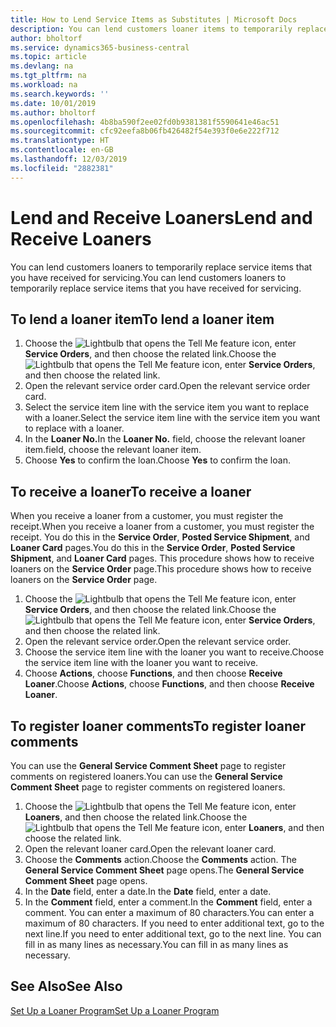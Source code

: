 ```yaml
---
title: How to Lend Service Items as Substitutes | Microsoft Docs
description: You can lend customers loaner items to temporarily replace service items that you have received for servicing.
author: bholtorf
ms.service: dynamics365-business-central
ms.topic: article
ms.devlang: na
ms.tgt_pltfrm: na
ms.workload: na
ms.search.keywords: ''
ms.date: 10/01/2019
ms.author: bholtorf
ms.openlocfilehash: 4b8ba590f2ee02fd0b9381381f5590641e46ac51
ms.sourcegitcommit: cfc92eefa8b06fb426482f54e393f0e6e222f712
ms.translationtype: HT
ms.contentlocale: en-GB
ms.lasthandoff: 12/03/2019
ms.locfileid: "2882381"
---
```

# <a name="lend-and-receive-loaners"></a><span data-ttu-id="77d90-103">Lend and Receive Loaners</span><span class="sxs-lookup"><span data-stu-id="77d90-103">Lend and Receive Loaners</span></span>
<span data-ttu-id="77d90-104">You can lend customers loaners to temporarily replace service items that you have received for servicing.</span><span class="sxs-lookup"><span data-stu-id="77d90-104">You can lend customers loaners to temporarily replace service items that you have received for servicing.</span></span>  
  
## <a name="to-lend-a-loaner-item"></a><span data-ttu-id="77d90-105">To lend a loaner item</span><span class="sxs-lookup"><span data-stu-id="77d90-105">To lend a loaner item</span></span>    
1. <span data-ttu-id="77d90-106">Choose the ![Lightbulb that opens the Tell Me feature](media/ui-search/search_small.png "Tell me what you want to do") icon, enter **Service Orders**, and then choose the related link.</span><span class="sxs-lookup"><span data-stu-id="77d90-106">Choose the ![Lightbulb that opens the Tell Me feature](media/ui-search/search_small.png "Tell me what you want to do") icon, enter **Service Orders**, and then choose the related link.</span></span>  
2. <span data-ttu-id="77d90-107">Open the relevant service order card.</span><span class="sxs-lookup"><span data-stu-id="77d90-107">Open the relevant service order card.</span></span>  
3. <span data-ttu-id="77d90-108">Select the service item line with the service item you want to replace with a loaner.</span><span class="sxs-lookup"><span data-stu-id="77d90-108">Select the service item line with the service item you want to replace with a loaner.</span></span>  
4. <span data-ttu-id="77d90-109">In the **Loaner No.**</span><span class="sxs-lookup"><span data-stu-id="77d90-109">In the **Loaner No.**</span></span> <span data-ttu-id="77d90-110">field, choose the relevant loaner item.</span><span class="sxs-lookup"><span data-stu-id="77d90-110">field, choose the relevant loaner item.</span></span>  
5. <span data-ttu-id="77d90-111">Choose **Yes** to confirm the loan.</span><span class="sxs-lookup"><span data-stu-id="77d90-111">Choose **Yes** to confirm the loan.</span></span>  

## <a name="to-receive-a-loaner"></a><span data-ttu-id="77d90-112">To receive a loaner</span><span class="sxs-lookup"><span data-stu-id="77d90-112">To receive a loaner</span></span>  
<span data-ttu-id="77d90-113">When you receive a loaner from a customer, you must register the receipt.</span><span class="sxs-lookup"><span data-stu-id="77d90-113">When you receive a loaner from a customer, you must register the receipt.</span></span> <span data-ttu-id="77d90-114">You do this in the **Service Order**, **Posted Service Shipment**, and **Loaner Card** pages.</span><span class="sxs-lookup"><span data-stu-id="77d90-114">You do this in the **Service Order**, **Posted Service Shipment**, and **Loaner Card** pages.</span></span> <span data-ttu-id="77d90-115">This procedure shows how to receive loaners on the **Service Order** page.</span><span class="sxs-lookup"><span data-stu-id="77d90-115">This procedure shows how to receive loaners on the **Service Order** page.</span></span>  
  
1. <span data-ttu-id="77d90-116">Choose the ![Lightbulb that opens the Tell Me feature](media/ui-search/search_small.png "Tell me what you want to do") icon, enter **Service Orders**, and then choose the related link.</span><span class="sxs-lookup"><span data-stu-id="77d90-116">Choose the ![Lightbulb that opens the Tell Me feature](media/ui-search/search_small.png "Tell me what you want to do") icon, enter **Service Orders**, and then choose the related link.</span></span>  
2. <span data-ttu-id="77d90-117">Open the relevant service order.</span><span class="sxs-lookup"><span data-stu-id="77d90-117">Open the relevant service order.</span></span>  
3. <span data-ttu-id="77d90-118">Choose the service item line with the loaner you want to receive.</span><span class="sxs-lookup"><span data-stu-id="77d90-118">Choose the service item line with the loaner you want to receive.</span></span>  
4. <span data-ttu-id="77d90-119">Choose **Actions**, choose **Functions**, and then choose **Receive Loaner**.</span><span class="sxs-lookup"><span data-stu-id="77d90-119">Choose **Actions**, choose **Functions**, and then choose **Receive Loaner**.</span></span>  

## <a name="to-register-loaner-comments"></a><span data-ttu-id="77d90-120">To register loaner comments</span><span class="sxs-lookup"><span data-stu-id="77d90-120">To register loaner comments</span></span>  
<span data-ttu-id="77d90-121">You can use the **General Service Comment Sheet** page to register comments on registered loaners.</span><span class="sxs-lookup"><span data-stu-id="77d90-121">You can use the **General Service Comment Sheet** page to register comments on registered loaners.</span></span>  
  
1. <span data-ttu-id="77d90-122">Choose the ![Lightbulb that opens the Tell Me feature](media/ui-search/search_small.png "Tell me what you want to do") icon, enter **Loaners**, and then choose the related link.</span><span class="sxs-lookup"><span data-stu-id="77d90-122">Choose the ![Lightbulb that opens the Tell Me feature](media/ui-search/search_small.png "Tell me what you want to do") icon, enter **Loaners**, and then choose the related link.</span></span>  
2. <span data-ttu-id="77d90-123">Open the relevant loaner card.</span><span class="sxs-lookup"><span data-stu-id="77d90-123">Open the relevant loaner card.</span></span>  
3. <span data-ttu-id="77d90-124">Choose the **Comments** action.</span><span class="sxs-lookup"><span data-stu-id="77d90-124">Choose the **Comments** action.</span></span> <span data-ttu-id="77d90-125">The **General Service Comment Sheet** page opens.</span><span class="sxs-lookup"><span data-stu-id="77d90-125">The **General Service Comment Sheet** page opens.</span></span>  
4. <span data-ttu-id="77d90-126">In the **Date** field, enter a date.</span><span class="sxs-lookup"><span data-stu-id="77d90-126">In the **Date** field, enter a date.</span></span>  
5. <span data-ttu-id="77d90-127">In the **Comment** field, enter a comment.</span><span class="sxs-lookup"><span data-stu-id="77d90-127">In the **Comment** field, enter a comment.</span></span> <span data-ttu-id="77d90-128">You can enter a maximum of 80 characters.</span><span class="sxs-lookup"><span data-stu-id="77d90-128">You can enter a maximum of 80 characters.</span></span> <span data-ttu-id="77d90-129">If you need to enter additional text, go to the next line.</span><span class="sxs-lookup"><span data-stu-id="77d90-129">If you need to enter additional text, go to the next line.</span></span> <span data-ttu-id="77d90-130">You can fill in as many lines as necessary.</span><span class="sxs-lookup"><span data-stu-id="77d90-130">You can fill in as many lines as necessary.</span></span>  
  
## <a name="see-also"></a><span data-ttu-id="77d90-131">See Also</span><span class="sxs-lookup"><span data-stu-id="77d90-131">See Also</span></span>  
[<span data-ttu-id="77d90-132">Set Up a Loaner Program</span><span class="sxs-lookup"><span data-stu-id="77d90-132">Set Up a Loaner Program</span></span>](service-how-setup-loaner-program.md)   
